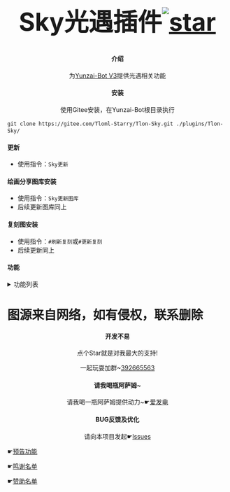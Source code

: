 # ﻿<div align="center"><h1 align="center">Sky光遇插件<a href='https://gitee.com/Tloml-Starry/SKY-GuangYu-plugin/stargazers'><img src='https://gitee.com/Tloml-Starry/SKY-GuangYu-plugin/badge/star.svg?theme=dark' alt='star'></img></a></h1></div>

#### <div align="center">介绍</div>
<div align="center">

为[Yunzai-Bot V3](https://gitee.com/Le-niao/Yunzai-Bot)提供光遇相关功能

</div>

#### <div align="center">安装</div>
<div align="center">使用Gitee安装，在Yunzai-Bot根目录执行</div>

```
git clone https://gitee.com/Tloml-Starry/Tlon-Sky.git ./plugins/Tlon-Sky/
```

#### 更新

* 使用指令：`Sky更新`

#### 绘画分享图库安装


* 使用指令：`Sky更新图库`
* 后续更新图库同上

#### 复刻图安装

* 使用指令：`#刷新复刻`或`#更新复刻`
* 后续更新同上

#### 功能
<details>
<summary>功能列表</summary>
<p align="center">
<img width = "600" src="resource/功能列表.png">
</p>
</details>

# 图源来自网络，如有侵权，联系删除

<div align="center">

#### 开发不易

</div>

<div align="center">点个Star就是对我最大的支持!</div>
<div align="center">

 一起玩耍加群~[392665563](https://jq.qq.com/?_wv=1027&k=VQAEpAlH)

</div>

<div align="center">

#### 请我喝瓶阿萨姆~

</div>

<div align="center">

请我喝一瓶阿萨姆提供动力~☛[爱发电](https://afdian.net/a/Tloml-Starry)

</div>

<div align="center">

#### BUG反馈及优化

</div>

<div align="center">

请向本项目发起☛[lssues](https://gitee.com/Tloml-Starry/Tlon-Sky/issues/I6LRZ9)

</div>

☛[预告功能](https://gitee.com/Tloml-Starry/Tlon-Sky/wikis/%E9%A2%84%E5%91%8A%E5%8A%9F%E8%83%BD)



☛[鸣谢名单](https://gitee.com/Tloml-Starry/Tlon-Sky/wikis/%E9%B8%A3%E8%B0%A2%E5%90%8D%E5%8D%95)



☛[赞助名单](https://gitee.com/Tloml-Starry/Tlon-Sky/wikis/%E8%B5%9E%E5%8A%A9%E5%90%8D%E5%8D%95)